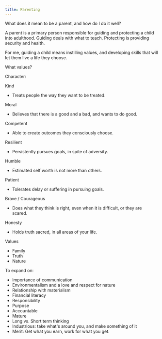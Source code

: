 ```yaml
---
title: Parenting
---
```


What does it mean to be a parent, and how do I do it well?

A parent is a primary person responsible for guiding and protecting a child into adulthood. Guiding deals with what to teach. Protecting is providing security and health.

For me, guiding a child means instilling values, and developing skills that will let them live a life they choose.

What values?

Character:

Kind
- Treats people the way they want to be treated.

Moral
- Believes that there is a good and a bad, and wants to do good. 

Competent
- Able to create outcomes they consciously choose.

Resilient
- Persistently pursues goals, in spite of adversity. 

Humble
- Estimated self worth is not more than others. 

Patient
- Tolerates delay or suffering in pursuing goals.

Brave / Courageous
- Does what they think is right, even when it is difficult, or they are scared.

Honesty
- Holds truth sacred, in all areas of your life. 

Values
- Family
- Truth
- Nature

To expand on:
- Importance of communication
- Environmentalism and a love and respect for nature
- Relationship with materialism
- Financial literacy
- Responsibility
- Purpose
- Accountable
- Mature
- Long vs. Short term thinking
- Industrious: take what's around you, and make something of it
- Merit: Get what you earn, work for what you get.

